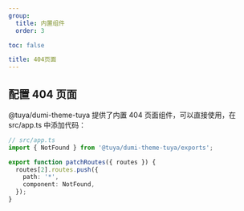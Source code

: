 ```yaml
---
group:
  title: 内置组件
  order: 3

toc: false

title: 404页面
---
```


## 配置 404 页面

@tuya/dumi-theme-tuya 提供了内置 404 页面组件，可以直接使用，在 src/app.ts 中添加代码：

```ts
// src/app.ts
import { NotFound } from '@tuya/dumi-theme-tuya/exports';

export function patchRoutes({ routes }) {
  routes[2].routes.push({
    path: '*',
    component: NotFound,
  });
}
```
